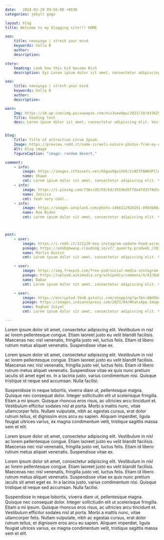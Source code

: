 ```yaml
---
date:   2024-02-29 09:56:00 +0530
categories: jekyll gogo

layout: blog
title: Welcome to my blogging site!!! HOME

seo:
    title: newsyoga | strech your mind
    keywords: hello B
    author:
    description:

story:
    heading: Look how this kid become Rich
    description: Xyz Lorem ipsum dolor sit amet, consectetur adipiscing elit. Vestibulum in nisl ac lorem pellentesque congue. Etiam laoreet justo eu velit blandit facilisis. Maecenas nec nisl venenatis, fringilla justo vel, luctus felis. Etiam id libero rutrum metus aliquet venenatis. Suspendisse vitae ex.

seo:
    title: newsyoga | strech your mind
    keywords: hello B
    author:
    description:

warn:
    Img: https://i0.wp.com/img.paisawapas.com/ovz3vew9pw/2023/10/03162502/Durga-Maa-Face-Drawing.jpg?resize=354%2C316&ssl=1
    Title: heading test
    desc: Lorem ipsum dolor sit amet, consectetur adipiscing elit. Vestibulum in nisl ac lorem pellentesque congue. Etiam laoreet justo eu velit blandit facilisis. Maecenas nec nisl venenatis, fringilla justo vel, luctus felis. Etiam id libero rutrum metus aliquet venenatis. Suspendisse vitae ex.


blog:
    Title: Title of attraction Lorum Ipsum.
    Image: https://preview.redd.it/some-israeli-nature-photos-from-my-gallery-v0-ri1tjargg2gc1.jpg?width=640&crop=smart&auto=webp&s=fd881d9ea95f39797e9aba2ad6ad784a9e47f3b7
    Alt: blog image
    figureCaption: "image: random desert."

comment:
    - info:
        image: https://images.ctfassets.net/h6goo9gw1hh6/2sNZtFAWOdP1lmQ33VwRN3/24e953b920a9cd0ff2e1d587742a2472/1-intro-photo-final.jpg?w=1200&h=992&fl=progressive&q=70&fm=jpg
        name: Shawn
        cmt: Lorem ipsum dolor sit amet, consectetur adipiscing elit. Vestibulum in nisl ac lorem pellentesque congue. Etiam laoreet justo eu velit blandit facilisis. Maecenas nec nisl venenatis, fringilla justo vel, luctus felis. Etiam id libero rutrum metus aliquet venenatis. Suspendisse vitae ex.  
    - info:
        image: https://i.pinimg.com/736x/d5/59/bd/d559bd5ffda47d35f8d5ce8de8d6f325.jpg
        name: Jessica
        cmt: Yeah very cool..
    - info:
        image: https://images.unsplash.com/photo-1466112928291-0903b80a9466?q=80&w=1000&auto=format&fit=crop&ixlib=rb-4.0.3&ixid=M3wxMjA3fDB8MHxzZWFyY2h8MTB8fHByb2ZpbGV8ZW58MHx8MHx8fDA%3D
        name: Roe Biden
        cmt: Lorem ipsum dolor sit amet, consectetur adipiscing elit. Vestibulum in nisl ac lorem pellentesque congue. Etiam laoreet justo eu velit blandit facilisis. Maecenas nec nisl venenatis, fringilla justo vel, luctus felis. Etiam id libero rutrum metus aliquet venenatis. Suspendisse vitae ex.



post:
    - user:
        image: https://i.redd.it/221129-key-instagram-update-hood-wired-earphones-v0-z2ndsa11mv2a1.jpg?width=1440&format=pjpg&auto=webp&s=6eeba3cde46744c12c2a9a566f465f1d755eb7ea
        pimage: https://adabgmwwup.cloudimg.io/v7/_queerty-prodweb_/2023/04/austin-martin.png?auto=format&auto=compress&fit=crop&gravity=face&w=1200&h=630&force_format=jpeg&wat=1&wat_gravity=southeast&wat_pad=70
        name: Martin Austin
        cmt: Lorem ipsum dolor sit amet, consectetur adipiscing elit. Vestibulum in nisl ac lorem pellentesque congue.

    - user:
        image: https://img.freepik.com/free-psd/social-media-instagram-post-template_47618-73.jpg
        pimage: https://upload.wikimedia.org/wikipedia/commons/4/43/Babar_azam_2023.jpg
        name: Babar
        cmt: Lorem ipsum dolor sit amet, consectetur adipiscing elit. Vestibulum in nisl ac lorem pellentesque congue.

    - user:
        image: https://encrypted-tbn0.gstatic.com/shopping?q=tbn:ANd9GcSGdLYS9qaBhMLJGNGpNRGHKdwukwIk4tb7fajndyYxdv3n_B_MLUog4QCmMDLq6P2vWvw86ZpDWD7pl5MNvDwh5LofRBscTNEVh__K4aYsnBxuChxecx9o&usqp=CAE
        pimage: https://images.indianexpress.com/2023/04/WhatsApp-Image-2023-04-20-at-2.22.05-PM.jpeg?w=414
        name: Raghav Juiyal
        cmt: Lorem ipsum dolor sit amet, consectetur adipiscing elit. Vestibulum in nisl ac lorem pellentesque congue.

---
```

<p>
Lorem ipsum dolor sit amet, consectetur adipiscing elit. Vestibulum in nisl ac lorem pellentesque congue. Etiam laoreet justo eu velit blandit facilisis. Maecenas nec nisl venenatis, fringilla justo vel, luctus felis. Etiam id libero rutrum metus aliquet venenatis. Suspendisse vitae ex.
</p>

<p>
Lorem ipsum dolor sit amet, consectetur adipiscing elit. Vestibulum in nisl ac lorem pellentesque congue. Etiam laoreet justo eu velit blandit facilisis. Maecenas nec nisl venenatis, fringilla justo vel, luctus felis. Etiam id libero rutrum metus aliquet venenatis. Suspendisse vitae ex quis nunc pretium iaculis sit amet eget ex. In a lacinia justo, varius condimentum nisi. Quisque tristique id neque sed accumsan.
Nulla facilisi. 
</p>

<p>
Suspendisse in neque lobortis, viverra diam ut, pellentesque magna. Quisque nec consequat dolor. Integer sollicitudin elit ut scelerisque fringilla. Etiam a mi ipsum. Quisque rhoncus eros risus, ac ultricies arcu tincidunt et. Vestibulum efficitur sodales nisl at porta. Morbi a mattis nunc, vitae ullamcorper felis. Nullam vulputate, nibh ac egestas cursus, erat dolor rutrum tellus, et dignissim eros arcu eu sapien. Aliquam imperdiet, ligula feugiat ultrices varius, ex magna condimentum velit, tristique sagittis massa sem et elit.
</p>

<p>
Lorem ipsum dolor sit amet, consectetur adipiscing elit. Vestibulum in nisl ac lorem pellentesque congue. Etiam laoreet justo eu velit blandit facilisis. Maecenas nec nisl venenatis, fringilla justo vel, luctus felis. Etiam id libero rutrum metus aliquet venenatis. Suspendisse vitae ex.
</p>

<p>
Lorem ipsum dolor sit amet, consectetur adipiscing elit. Vestibulum in nisl ac lorem pellentesque congue. Etiam laoreet justo eu velit blandit facilisis. Maecenas nec nisl venenatis, fringilla justo vel, luctus felis. Etiam id libero rutrum metus aliquet venenatis. Suspendisse vitae ex quis nunc pretium iaculis sit amet eget ex. In a lacinia justo, varius condimentum nisi. Quisque tristique id neque sed accumsan.
Nulla facilisi. 
</p>

<p>
Suspendisse in neque lobortis, viverra diam ut, pellentesque magna. Quisque nec consequat dolor. Integer sollicitudin elit ut scelerisque fringilla. Etiam a mi ipsum. Quisque rhoncus eros risus, ac ultricies arcu tincidunt et. Vestibulum efficitur sodales nisl at porta. Morbi a mattis nunc, vitae ullamcorper felis. Nullam vulputate, nibh ac egestas cursus, erat dolor rutrum tellus, et dignissim eros arcu eu sapien. Aliquam imperdiet, ligula feugiat ultrices varius, ex magna condimentum velit, tristique sagittis massa sem et elit.
</p>
